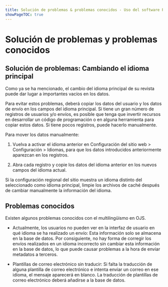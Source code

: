 ```yaml
---
title: Solución de problemas & problemas conocidos - Uso del software PKP en varios idiomas
showPageTOC: true
---
```



# Solución de problemas y problemas conocidos

## Solución de problemas: Cambiando el idioma principal

Como ya se ha mencionado, el cambio del idioma principal de su revista puede dar lugar a importantes vacíos en los datos.

Para evitar estos problemas, deberá copiar los datos del usuario y los datos de envío en los campos del idioma principal. Si tiene un gran número de registros de usuarios y/o envíos, es posible que tenga que invertir recursos en desarrollar un código de programación o en alguna herramienta para copiar estos datos. Si tiene pocos registros, puede hacerlo manualmente.

Para mover los datos manualmente:

1.  Vuelva a activar el idioma anterior en Configuración del sitio web > Configuración > Idiomas, para que los datos introducidos anteriormente aparezcan en los registros.

2.  Abra cada registro y copie los datos del idioma anterior en los nuevos campos del idioma actual.

Si la configuración regional del sitio muestra un idioma distinto del seleccionado como idioma principal, limpie los archivos de caché después de cambiar manualmente la información del idioma.



## Problemas conocidos

Existen algunos problemas conocidos con el multilingüismo en OJS.

-   Actualmente, los usuarios no pueden ver en la interfaz de usuario en qué idioma se ha realizado un envío: Esta información solo se almacena en la base de datos. Por consiguiente, no hay forma de corregir los envíos realizados en un idioma incorrecto sin cambiar esta información en la base de datos, lo que puede causar problemas a la hora de enviar metadatos a terceros.

-   Plantillas de correo electrónico sin traducir: Si falta la traducción de alguna plantilla de correo electrónico e intenta enviar un correo en ese idioma, el mensaje aparecerá en blanco. La traducción de plantillas de correo electrónico deberá añadirse a la base de datos.
